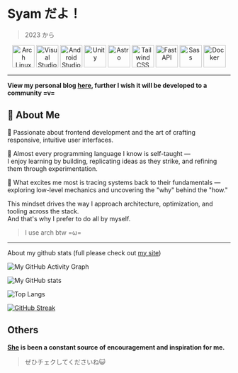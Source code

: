 # Syam だよ！
> 2023 から

<div align="center">
	<img width="50" src="https://raw.githubusercontent.com/marwin1991/profile-technology-icons/refs/heads/main/icons/arch_linux.png" alt="Arch Linux" title="Arch Linux"/>
	<img width="50" src="https://raw.githubusercontent.com/marwin1991/profile-technology-icons/refs/heads/main/icons/visual_studio_code.png" alt="Visual Studio Code" title="Visual Studio Code"/>
	<img width="50" src="https://raw.githubusercontent.com/marwin1991/profile-technology-icons/refs/heads/main/icons/android_studio.png" alt="Android Studio" title="Android Studio"/>
	<img width="50" src="https://raw.githubusercontent.com/marwin1991/profile-technology-icons/refs/heads/main/icons/unity.png" alt="Unity" title="Unity"/>
	<img width="50" src="https://raw.githubusercontent.com/marwin1991/profile-technology-icons/refs/heads/main/icons/astro.png" alt="Astro" title="Astro"/>
	<img width="50" src="https://raw.githubusercontent.com/marwin1991/profile-technology-icons/refs/heads/main/icons/tailwind_css.png" alt="Tailwind CSS" title="Tailwind CSS"/>
	<img width="50" src="https://raw.githubusercontent.com/marwin1991/profile-technology-icons/refs/heads/main/icons/fastapi.png" alt="FastAPI" title="FastAPI"/>
	<img width="50" src="https://raw.githubusercontent.com/marwin1991/profile-technology-icons/refs/heads/main/icons/sass.png" alt="Sass" title="Sass"/>
  <img width="50" src="https://raw.githubusercontent.com/marwin1991/profile-technology-icons/refs/heads/main/icons/docker.png" alt="Docker" title="Docker"/>
</div>

---

**View my personal blog [here](https://syome.vercel.app/), further I wish it will be developed to a community =v=**

## 👋 About Me
🎯 Passionate about frontend development and the art of crafting responsive, intuitive user interfaces.

🔧 Almost every programming language I know is self-taught —  
I enjoy learning by building, replicating ideas as they strike, and refining them through experimentation.

🧠 What excites me most is tracing systems back to their fundamentals —  
exploring low-level mechanics and uncovering the "why" behind the "how."

This mindset drives the way I approach architecture, optimization, and tooling across the stack.  
And that's why I prefer to do all by myself.


> I use arch btw =ω=
---

About my github stats (full please check out [my site](https://syome.vercel.app/))

![My GitHub Activity Graph](https://github-graph-syam.vercel.app/graph?username=SevenSec114&theme=tokyo-night)

![My GitHub stats](https://github-stats-syam.vercel.app/api?username=SevenSec114&show_icons=true&count_private=true&include_all_commits=true&theme=nord)

![Top Langs](https://github-stats-syam.vercel.app/api/top-langs/?username=SevenSec114&layout=compact&exclude_repo=github-stats-syam,github-activity-graph-syam,github-streak-stats-syam&theme=nord)

[![GitHub Streak](https://github-streak-stats-syam.vercel.app?user=SevenSec114&theme=nord)](https://git.io/streak-stats)

## Others
**[She](https://amashiro.com) is been a constant source of encouragement and inspiration for me.**
> ぜひチェクしてくださいね😺
